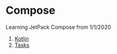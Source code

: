 # Compose
Learning JetPack Compose from 1/1/2020

1) [Kotlin](https://github.com/filipvabrousek/Compose/blob/master/Kotlin.md)
2) [Tasks](https://github.com/filipvabrousek/Compose/blob/master/Tasks.md)
